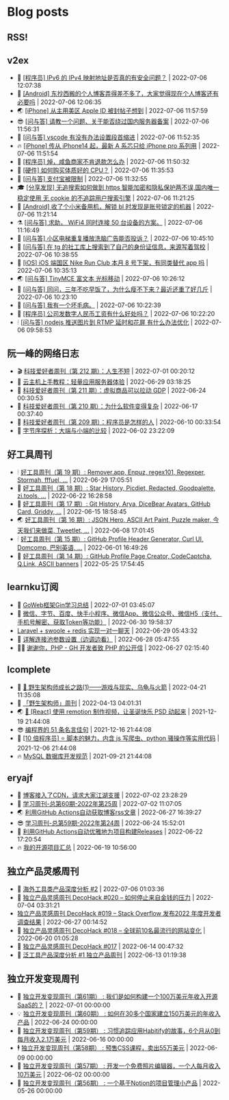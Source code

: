 # Blog posts
## RSS!



## v2ex

<!-- v2ex:START  -->
- 🫶 [[程序员] IPv6 的 IPv4 映射地址是否真的有安全问题？](https://www.v2ex.com/t/864514#reply0) | 2022-07-06 12:07:38 
- 🧰 [[Android] 东抄西搬的个人博客弄得差不多了，大家觉得现在个人博客还有必要吗](https://www.v2ex.com/t/864513#reply1) | 2022-07-06 12:06:35 
- 🌏 [[iPhone] 从主用美区 Apple ID 被封帖子想到](https://www.v2ex.com/t/864512#reply5) | 2022-07-06 11:57:59 
- 😎 [[问与答] 请教一个问题、关于能否绕过国内服务器备案](https://www.v2ex.com/t/864511#reply0) | 2022-07-06 11:56:31 
- 💂 [[问与答] vscode 有没有办法设置段首缩进](https://www.v2ex.com/t/864510#reply5) | 2022-07-06 11:52:35 
- 🔥 [[iPhone] 传从 iPhone14 起，最新 A 系芯只给 iPhone pro 系列用](https://www.v2ex.com/t/864509#reply3) | 2022-07-06 11:51:54 
- 🦅 [[程序员] 焯，咸鱼商家不肯退款怎么办](https://www.v2ex.com/t/864508#reply3) | 2022-07-06 11:50:32 
- 🙉 [[硬件] 如何购买体质好的 CPU？](https://www.v2ex.com/t/864507#reply2) | 2022-07-06 11:35:53 
- 💫 [[问与答] 支付宝被限制](https://www.v2ex.com/t/864506#reply3) | 2022-07-06 11:32:55 
- 🎓 [[分享发现] 无追搜索如何做到 https 智能加密和隐私保护两不误,国内唯一稳定使用 无 cookie 的不追踪用户搜索引擎](https://www.v2ex.com/t/864505#reply1) | 2022-07-06 11:21:25 
- 🗽 [[Android] 收了个小米备用机，解锁 bl 时发现是账号锁定的机器](https://www.v2ex.com/t/864504#reply2) | 2022-07-06 11:21:14 
- ⚗️ [[问与答] 求助， WiFi4 同时连接 50 台设备的方案。](https://www.v2ex.com/t/864503#reply1) | 2022-07-06 11:16:49 
- 🦍 [[问与答] 小区电梯重复播放洗脑广告能否投诉？](https://www.v2ex.com/t/864502#reply3) | 2022-07-06 10:45:10 
- 🤩 [[问与答] 在 tg 的社工库上搜索到了自己的身份证信息，来源写着驾校](https://www.v2ex.com/t/864501#reply33) | 2022-07-06 10:38:55 
- 🙉 [[iOS] iOS 端国区 Nike Run Club 本月 8 号下架，有同类替代 app 吗](https://www.v2ex.com/t/864500#reply7) | 2022-07-06 10:35:13 
- 🌏 [[问与答] TinyMCE 富文本 光标移动](https://www.v2ex.com/t/864499#reply0) | 2022-07-06 10:26:12 
- 🐘 [[问与答] 同问，三年不吃早饭了，为什么瘦不下来？最近还重了好几斤](https://www.v2ex.com/t/864498#reply21) | 2022-07-06 10:23:10 
- 🧰 [[问与答] 我有一个坏毛病。](https://www.v2ex.com/t/864497#reply3) | 2022-07-06 10:22:39 
- 💃 [[程序员] 公司发数字人民币工资有什么好处吗？](https://www.v2ex.com/t/864496#reply10) | 2022-07-06 10:22:20 
- 🕯 [[问与答] nodejs 推送图片到 RTMP 延时和花屏 有什么办法优化](https://www.v2ex.com/t/864495#reply0) | 2022-07-06 09:58:53 <!-- v2ex:END -->

## 阮一峰的网络日志

<!-- ruanyf:START -->
- 🎬 [科技爱好者周刊（第 212 期）：人生不短](http://www.ruanyifeng.com/blog/2022/07/weekly-issue-212.html) | 2022-07-01 00:20:12 
- 💄 [云主机上手教程：轻量应用服务器体验](http://www.ruanyifeng.com/blog/2022/06/cloud-server-getting-started-tutorial.html) | 2022-06-29 03:18:25 
- 🐎 [科技爱好者周刊（第 211 期）：虚拟商品可以拉动 GDP](http://www.ruanyifeng.com/blog/2022/06/weekly-issue-211.html) | 2022-06-24 00:30:53 
- 🤔 [科技爱好者周刊（第 210 期）：为什么软件变得复杂](http://www.ruanyifeng.com/blog/2022/06/weekly-issue-210.html) | 2022-06-17 00:37:40 
- 🧠 [科技爱好者周刊（第 209 期）：程序员是怎样的人](http://www.ruanyifeng.com/blog/2022/06/weekly-issue-209.html) | 2022-06-10 00:33:54 
- 🎃 [字节序探析：大端与小端的比较](http://www.ruanyifeng.com/blog/2022/06/endianness-analysis.html) | 2022-06-02 23:22:09 <!-- ruanyf:END -->

## 好工具周刊

<!-- bestxtools:START -->
- 🕯 [好工具周刊（第 19 期）: Remover.app, Enpuz, regex101, Regexper, Stormah, fffuel, ...](https://discuss-cn.bestxtools.com/d/56/1) | 2022-06-29 17:05:51 
- 🦩 [好工具周刊（第 18 期）: Star History, Picdiet, Redacted, Goodpalette, zi.tools, ...](https://discuss-cn.bestxtools.com/d/47/1) | 2022-06-22 16:28:58 
- 🦄 [好工具周刊（第 17 期）: Git History, Arya, DiceBear Avatars, GitHub Card, Griddy, ...](https://discuss-cn.bestxtools.com/d/43/1) | 2022-06-15 18:58:45 
- 🌏 [好工具周刊（第 16 期）: JSON Hero, ASCII Art Paint, Puzzle maker, 今天我们来做菜, Tweetlet, ...](https://discuss-cn.bestxtools.com/d/42/1) | 2022-06-08 17:01:45 
- 🕯 [好工具周刊（第 15 期）: GitHub Profile Header Generator, Curl UI, Domcomp, 巴别英语, ...](https://discuss-cn.bestxtools.com/d/40/1) | 2022-06-01 16:49:26 
- 📝 [好工具周刊（第 14 期）: GitHub Profile Page Creator, CodeCaptcha, Q.Link, ASCII banners](https://discuss-cn.bestxtools.com/d/39/1) | 2022-05-25 17:54:45 <!-- bestxtools:END -->


## learnku订阅

<!-- learnku:START -->
- 🦅 [GoWeb框架Gin学习总结](https://learnku.com/articles/69259) | 2022-07-01 03:45:07 
- 🦅 [微信、字节、百度、快手小程序、微信App、微信公众号、微信H5（支付、手机号解密、获取Token等功能）](https://learnku.com/articles/69235) | 2022-06-30 19:58:37 
-  [Laravel + swoole + redis 实现一对一聊天](https://learnku.com/articles/69154) | 2022-06-29 05:43:32 
- 🌈 [详解连接池参数设置（边调边看）](https://learnku.com/articles/69111) | 2022-06-28 05:47:55 
- 🧑‍🏫 [谢谢你，PHP - GH 开发者致 PHP 的公开信](https://learnku.com/php/t/69054) | 2022-06-27 02:15:40 <!-- learnku:END -->



## lcomplete

<!-- lcomplete:START -->
- 🫶 [🐒 野生架构师成长之路&lpar;1&rpar;——游戏与现实、乌龟与火箭](http://codelc.com/post/growup/s01/) | 2022-04-21 11:35:08 
- 🧰 [「野生架构师」周刊](http://codelc.com/post/essay/%E9%87%8E%E7%94%9F%E6%9E%B6%E6%9E%84%E5%B8%88%E5%91%A8%E5%88%8A%E4%BB%8B%E7%BB%8D/) | 2022-04-13 04:01:31 
- 🌏 [🎄 [React] 使用 remotion 制作视频，让圣诞快乐 PSD 动起来](http://codelc.com/post/dev/js/remotion/) | 2021-12-19 21:44:08 
- 😎 [编程界的 51 条名言佳句](http://codelc.com/post/dev/thinking/quotes/) | 2021-12-16 21:44:08 
- 💂 [[10 倍程序员] ⭐ 脚本的魅力，内含 js 写爬虫、python 骚操作等实用代码](http://codelc.com/post/dev/10x/script/) | 2021-12-06 21:44:08 
- 🔥 [MySQL 数据库开发规范](http://codelc.com/post/dev/db/mysql_standard/) | 2021-09-21 21:44:08 <!-- lcomplete:END -->

## eryajf

<!-- eryajf:START -->
- 🫶 [博客接入了CDN，请求大家江湖支援](https://wiki.eryajf.net/pages/5f559d/) | 2022-07-02 23:28:29 
- 🧰 [学习周刊-总第60期-2022年第25周](https://wiki.eryajf.net/pages/bff449/) | 2022-07-02 11:07:05 
- 🌏 [利用GitHub Actions自动获取博客rss文章](https://wiki.eryajf.net/pages/1b1ba3/) | 2022-06-27 16:39:27 
- 😎 [学习周刊-总第59期-2022年第24周](https://wiki.eryajf.net/pages/b0bdd0/) | 2022-06-24 15:52:01 
- 💂 [利用GitHub Actions自动优雅地为项目构建Releases](https://wiki.eryajf.net/pages/f3e878/) | 2022-06-22 17:20:54 
- 🔥 [我的开源项目汇总](https://wiki.eryajf.net/pages/67892e/) | 2022-06-19 10:56:00 <!-- eryajf:END -->



## 独立产品灵感周刊

<!-- DecoHack:START -->
- 🦣 [海外工具类产品深度分析 #2](https://www.decohack.com/Post/746) | 2022-07-06 01:03:36 
- 🤡 [独立产品灵感周刊 DecoHack #020 – 如何停止来自金钱的压力](https://www.decohack.com/Post/728) | 2022-07-04 03:31:21 
-  [独立产品灵感周刊 DecoHack #019 – Stack Overflow 发布2022 年度开发者调查结果](https://www.decohack.com/Post/699) | 2022-06-27 00:14:52 
- 🐲 [独立产品灵感周刊 DecoHack #018 – 全球前10名最流行的网站变化](https://www.decohack.com/Post/680) | 2022-06-20 01:05:28 
- 🦅 [独立产品灵感周刊 DecoHack #017](https://www.decohack.com/Post/663) | 2022-06-14 00:47:32 
- 🧰 [泛工具产品深度分析 #1 独立产品周刊](https://www.decohack.com/Post/653) | 2022-06-13 01:19:38 <!-- DecoHack:END -->

## 独立开发变现周刊

<!-- easyindie:START -->
- 💂 [独立开发变现周刊（第61期） : 我们是如何构建一个100万美元年收入开源SaaS的？](https://www.ezindie.com/weekly/issue-61) | 2022-07-01 00:00:00 
- 💡 [独立开发变现周刊（第60期） : 如何在30多个国家建立150万美元的年收入产品](https://www.ezindie.com/weekly/issue-60) | 2022-06-24 00:00:00 
- 🌋 [独立开发变现周刊（第59期） : 习惯追踪应用Habitify的故事，6个月从0到每月收入2.1万美元](https://www.ezindie.com/weekly/issue-59) | 2022-06-16 00:00:00 
- 🕴 [独立开发变现周刊（第58期） : 预售CSS课程，卖出55万美元](https://www.ezindie.com/weekly/issue-58) | 2022-06-09 00:00:00 
- 🎊 [独立开发变现周刊（第57期） : 开发一个免费照片编辑器，一个人每月收入10万美元](https://www.ezindie.com/weekly/issue-57) | 2022-06-02 00:00:00 
- 🤔 [独立开发变现周刊（第56期） : 一个基于Notion的项目管理小产品](https://www.ezindie.com/weekly/issue-56) | 2022-05-26 00:00:00 <!-- easyindie:END -->



